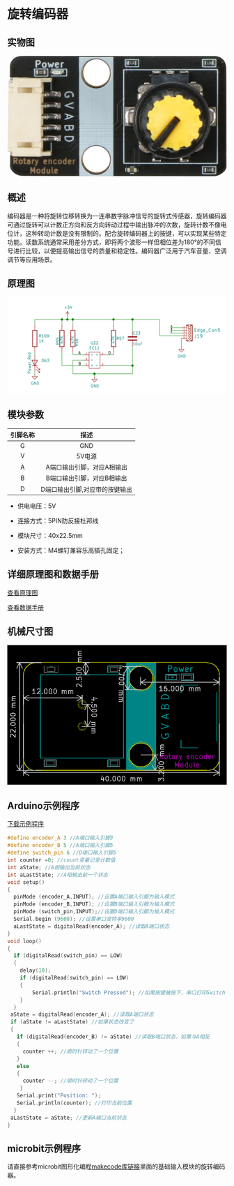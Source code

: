# 旋转编码器

## 实物图

![实物图](rotary_encoder_module/rotary_encoder_module.png)

##  概述

​       编码器是一种将旋转位移转换为一连串数字脉冲信号的旋转式传感器，旋转编码器可通过旋转可以计数正方向和反方向转动过程中输出脉冲的次数，旋转计数不像电位计，这种转动计数是没有限制的。配合旋转编码器上的按键，可以实现某些特定功能。读数系统通常采用差分方式，即将两个波形一样但相位差为180°的不同信号进行比较，以便提高输出信号的质量和稳定性。编码器广泛用于汽车音量、空调调节等应用场景。

## 原理图

![原理图](rotary_encoder_module/rotary_encoder_module_schematic.png)

## 模块参数

| 引脚名称 |              描述              |
| :------: | :----------------------------: |
|    G     |              GND               |
|    V     |             5V电源             |
|    A     |   A端口输出引脚，对应A相输出   |
|    B     |   B端口输出引脚，对应B相输出   |
|    D     | D端口输出引脚,对应带的按键输出 |

- 供电电压：5V

- 连接方式：5PIN防反接杜邦线

- 模块尺寸：40x22.5mm

- 安装方式：M4螺钉兼容乐高插孔固定；

## 详细原理图和数据手册

 [查看原理图](rotary_encoder_module/rotary_encoder_module_schematic.pdf)

[查看数据手册](rotary_encoder_module/ec11.pdf)

## 机械尺寸图



![机械尺寸图](rotary_encoder_module/rotary_encoder_module_assembly.png)

## Arduino示例程序

[下载示例程序](rotary_encoder_module/rotary_encoder_module.zip)

```c
#define encoder_A 3 //A端口输入引脚3
#define encoder_B 5 //A端口输入引脚5
#define switch_pin 6 //D端口输入引脚5
int counter =0; //count变量记录计数值
int aState; //A相输出当前状态
int aLastState; //A相输出前一个状态 
void setup() 
{
  pinMode (encoder_A,INPUT); //设置A端口输入引脚为输入模式
  pinMode (encoder_B,INPUT); //设置B端口输入引脚为输入模式
  pinMode (switch_pin,INPUT);//设置D端口输入引脚为输入模式  
  Serial.begin (9600); //设置串口波特率9600
  aLastState = digitalRead(encoder_A); //读取A端口状态
}
void loop() 
{
  if (digitalRead(switch_pin) == LOW)
  {
    delay(10);
    if (digitalRead(switch_pin) == LOW)
    {
  		Serial.println("Switch Pressed"); //如果按键被按下，串口打印Switch Pressed 
    }
  }    
 aState = digitalRead(encoder_A); //读取A端口状态
 if (aState != aLastState) //如果状态改变了
 {     
   if (digitalRead(encoder_B) != aState) //读取B端口状态，如果与A相反
   {
     counter ++; //顺时针转动了一个位置
   } 
   else 
   {
     counter --; //顺时针转动了一个位置
    }
   Serial.print("Position: ");
   Serial.println(counter); //打印当前位置
  }
 aLastState = aState; //更新A端口当前状态
}
```

## microbit示例程序

请直接参考microbit图形化编程[makecode库链接](https://github.com/emakefun/pxt-sensorbit)里面的基础输入模块的旋转编码器。